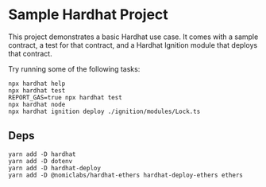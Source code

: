 # Sample Hardhat Project

This project demonstrates a basic Hardhat use case. It comes with a sample contract, a test for that contract, and a Hardhat Ignition module that deploys that contract.

Try running some of the following tasks:

```shell
npx hardhat help
npx hardhat test
REPORT_GAS=true npx hardhat test
npx hardhat node
npx hardhat ignition deploy ./ignition/modules/Lock.ts
```

## Deps
```
yarn add -D hardhat
yarn add -D dotenv
yarn add -D hardhat-deploy
yarn add -D @nomiclabs/hardhat-ethers hardhat-deploy-ethers ethers
```
